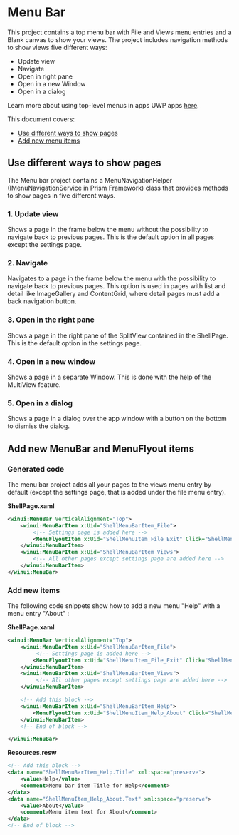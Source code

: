 # Menu Bar

This project contains a top menu bar with File and Views menu entries and a Blank canvas to show your views. The project includes navigation methods to show views five different ways:

- Update view
- Navigate
- Open in right pane
- Open in a new Window
- Open in a dialog

 Learn more about using top-level menus in apps UWP apps [here](https://docs.microsoft.com/windows/uwp/design/controls-and-patterns/menus#create-a-menu-bar).

This document covers:

- [Use different ways to show pages](#navigation)
- [Add new menu items](#newmenuitems)

<a name="navigation"></a>

## Use different ways to show pages

The Menu bar project contains a MenuNavigationHelper (IMenuNavigationService in Prism Framework) class that provides methods to show pages in five different ways.

### 1.  Update view

Shows a page in the frame below the menu without the possibility to navigate back to previous pages. This is the default option in all pages except the settings page.

### 2. Navigate

Navigates to a page in the frame below the menu with the possibility to navigate back to previous pages. This option is used in pages with list and detail like ImageGallery and ContentGrid, where detail pages must add a back navigation button.

### 3. Open in the right pane

Shows a page in the right pane of the SplitView contained in the ShellPage. This is the default option in the settings page.

### 4. Open in a new window

Shows a page in a separate Window. This is done with the help of the MultiView feature.

### 5. Open in a dialog

Shows a page in a dialog over the app window with a button on the bottom to dismiss the dialog.

<a name="newmenuitems"></a>

## Add new MenuBar and MenuFlyout items

### Generated code

The menu bar project adds all your pages to the views menu entry by default (except the settings page, that is added under the file menu entry).

**ShellPage.xaml**

```xml
<winui:MenuBar VerticalAlignment="Top">
    <winui:MenuBarItem x:Uid="ShellMenuBarItem_File">
        <!-- Settings page is added here -->
        <MenuFlyoutItem x:Uid="ShellMenuItem_File_Exit" Click="ShellMenuItemClick_File_Exit" />
    </winui:MenuBarItem>
    <winui:MenuBarItem x:Uid="ShellMenuBarItem_Views">
        <!-- All other pages except settings page are added here -->
    </winui:MenuBarItem>
</winui:MenuBar>
```

### Add new items

The following code snippets show how to add a new menu "Help" with a menu entry "About" :

**ShellPage.xaml**

```xml
<winui:MenuBar VerticalAlignment="Top">
    <winui:MenuBarItem x:Uid="ShellMenuBarItem_File">
         <!-- Settings page is added here -->
        <MenuFlyoutItem x:Uid="ShellMenuItem_File_Exit" Click="ShellMenuItemClick_File_Exit" />
    </winui:MenuBarItem>
    <winui:MenuBarItem x:Uid="ShellMenuBarItem_Views">
         <!-- All other pages except settings page are added here -->
    </winui:MenuBarItem>

    <!-- Add this block -->
    <winui:MenuBarItem x:Uid="ShellMenuBarItem_Help">
        <MenuFlyoutItem x:Uid="ShellMenuItem_Help_About" Click="ShellMenuItemClick_Help_About" />
    </winui:MenuBarItem>
    <!-- End of block -->

</winui:MenuBar>
```

**Resources.resw**

```xml
<!-- Add this block -->
<data name="ShellMenuBarItem_Help.Title" xml:space="preserve">
    <value>Help</value>
    <comment>Menu bar item Title for Help</comment>
</data>
<data name="ShellMenuItem_Help_About.Text" xml:space="preserve">
    <value>About</value>
    <comment>Menu item text for About</comment>
</data>
<!-- End of block -->
```